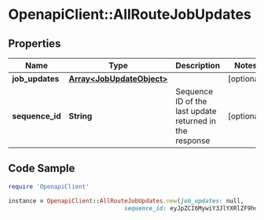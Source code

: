 # OpenapiClient::AllRouteJobUpdates

## Properties
Name | Type | Description | Notes
------------ | ------------- | ------------- | -------------
**job_updates** | [**Array&lt;JobUpdateObject&gt;**](JobUpdateObject.md) |  | [optional] 
**sequence_id** | **String** | Sequence ID of the last update returned in the response | [optional] 

## Code Sample

```ruby
require 'OpenapiClient'

instance = OpenapiClient::AllRouteJobUpdates.new(job_updates: null,
                                 sequence_id: eyJpZCI6MywiY3JlYXRlZF9hdCI6MTQ5OTQyOTIyMDAwMn0&#x3D;)
```



